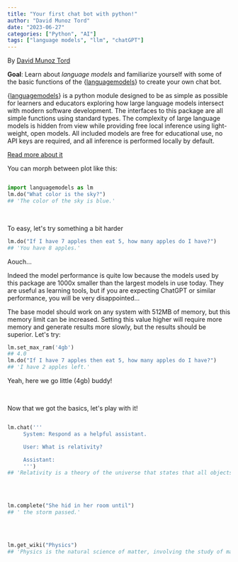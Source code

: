 ```yaml
---
title: "Your first chat bot with python!"
author: "David Munoz Tord"
date: "2023-06-27"
categories: ["Python", "AI"]
tags: ["language models", "llm", "chatGPT"]
---
```




By [David Munoz Tord](https://twitter.com/tord_munoz)

**Goal**: Learn about *language models* and familiarize yourself with some of the basic functions of the {[languagemodels](https://github.com/jncraton/languagemodels)} to create your own chat bot.

{[languagemodels](https://github.com/jncraton/languagemodels)} is a python module designed to be as simple as possible for learners and educators exploring how large language models intersect with modern software development. The interfaces to this package are all simple functions using standard types. The complexity of large language models is hidden from view while providing free local inference using light-weight, open models. All included models are free for educational use, no API keys are required, and all inference is performed locally by default.

[Read more about it](https://github.com/jncraton/languagemodels)

You can morph between plot like this:




```python

import languagemodels as lm
lm.do("What color is the sky?")
## 'The color of the sky is blue.'
```
<br/>

To easy, let's try something a bit harder


```python
lm.do("If I have 7 apples then eat 5, how many apples do I have?")
## 'You have 8 apples.'
```

Aouch...

Indeed the model performance is quite low because the models used by this package are 1000x smaller than the largest models in use today. They are useful as learning tools, but if you are expecting ChatGPT or similar performance, you will be very disappointed...

The base model should work on any system with 512MB of memory, but this memory limit can be increased. Setting this value higher will require more memory and generate results more slowly, but the results should be superior. Let's try:


```python
lm.set_max_ram('4gb')
## 4.0
lm.do("If I have 7 apples then eat 5, how many apples do I have?")
## 'I have 2 apples left.'
```
Yeah, here we go little (4gb) buddy!

<br/>

Now that we got the basics, let's play with it!


```python

lm.chat('''
     System: Respond as a helpful assistant.

     User: What is relativity?

     Assistant:
     ''')
## 'Relativity is a theory of the universe that states that all objects in the universe are moving at the same rate and with the same acceleration. It was developed by Albert Einstein in 1887, and it describes how time and space are related to each other.'
```
<br/>



```python

lm.complete("She hid in her room until")
## ' the storm passed.'
```
<br/>



```python

lm.get_wiki("Physics")
## 'Physics is the natural science of matter, involving the study of matter, its fundamental constituents, its motion and behavior through space and time, and the related entities of energy and force. Physics is one of the most fundamental scientific disciplines, with its main goal being to understand how the universe behaves. A scientist who specializes in the field of physics is called a physicist.\nPhysics is one of the oldest academic disciplines and, through its inclusion of astronomy, perhaps the oldest. Over much of the past two millennia, physics, chemistry, biology, and certain branches of mathematics were a part of natural philosophy, but during the Scientific Revolution in the 17th century these natural sciences emerged as unique research endeavors in their own right. Physics intersects with many interdisciplinary areas of research, such as biophysics and quantum chemistry, and the boundaries of physics are not rigidly defined. New ideas in physics often explain the fundamental mechanisms studied by other sciences and suggest new avenues of research in these and other academic disciplines such as mathematics and philosophy.\nAdvances in physics often enable new technologies. For example, advances in the understanding of electromagnetism, solid-state physics, and nuclear physics led directly to the development of new products that have dramatically transformed modern-day society, such as television, computers, domestic appliances, and nuclear weapons; advances in thermodynamics led to the development of industrialization; and advances in mechanics inspired the development of calculus.'
```
<br/>
